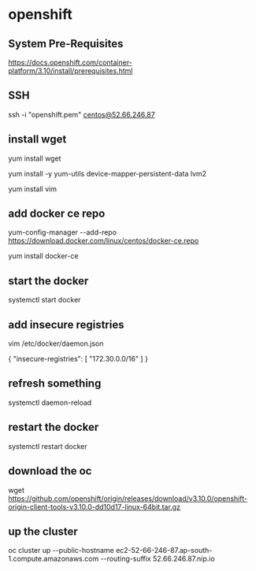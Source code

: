 # openshift 
## System Pre-Requisites 
https://docs.openshift.com/container-platform/3.10/install/prerequisites.html

## SSH 
ssh -i "openshift.pem" centos@52.66.246.87
## install wget 
yum install wget 

yum install -y yum-utils device-mapper-persistent-data lvm2

yum install vim 
## add docker ce repo 
yum-config-manager --add-repo https://download.docker.com/linux/centos/docker-ce.repo

yum install docker-ce
## start the docker 
systemctl start docker

## add insecure registries 
vim /etc/docker/daemon.json

{
   "insecure-registries": [
     "172.30.0.0/16"
   ]
}

## refresh something 
systemctl daemon-reload

## restart the docker 
systemctl restart docker

## download the oc 
wget https://github.com/openshift/origin/releases/download/v3.10.0/openshift-origin-client-tools-v3.10.0-dd10d17-linux-64bit.tar.gz

## up the cluster 
oc cluster up --public-hostname ec2-52-66-246-87.ap-south-1.compute.amazonaws.com --routing-suffix 52.66.246.87.nip.io
